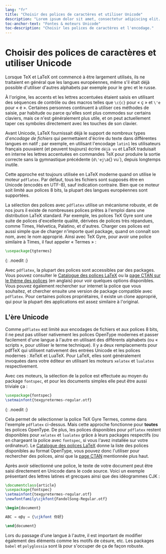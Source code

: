 ```yaml
---
lang: "fr"
title: "Choisir des polices de caractères et utiliser Unicode"
description: "Lorem ipsum dolor sit amet, consectetur adipiscing elit. Pellentesque felis orci, faucibus eget sollicitudin vel, varius eget ipsum. Duis sed sodales leo."
toc-anchor-text: "Fontes & moteurs Unicode"
toc-description: "Choisir les polices de caractères et l'encodage."
---
```


# Choisir des polices de caractères et utiliser Unicode

Lorsque TeX et LaTeX ont commencé à être largement utilisés, ils ne traitaient
en général que les langues européennes, même s'il était déjà possible d'utiliser
d'autres alphabets par exemple pour le grec et le russe.


À l'origine, les accents et les lettres accentuées étaient saisis en utilisant
des séquences de contrôle ou des macros telles que `\c{c}` pour « ç » et `\'e`
pour « é ». Certaines personnes continuent à utiliser ces méthodes de saisie,
par habitude ou parce qu'elles sont plus commodes sur certains claviers,
mais ce n'est généralement plus utile, et on peut actuellement taper ces
symboles directement avec les touches de son clavier.

Avant Unicode, LaTeX fournissait déjà le support de nombreux types d'*encodage
de fichiers* qui permettaient d'écrire du texte dans différentes langues en
natif ; par exemple, en utilisant l'encodage `latin1` les utilisateurs français
pouvaient (et peuvent toujours) écrire `déjà vu` et LaTeX traduisait en interne
les lettres accentuées en commandes TeX pour produire la sortie correcte sans
la gymnastique précédente (`d\'ej\`a{} vu`), depuis longtemps inutile.

Cette approche est toujours utilisée en LaTeX moderne quand on utilise le moteur
`pdflatex`. Par défaut, tous les fichiers sont supposés être en Unicode (encodés
en UTF-8), sauf indication contraire. Bien que ce moteur soit limité aux polices
8&nbsp;bits, la plupart des langues européennes sont supportées.

La sélection des polices avec `pdflatex` utilise un mécanisme robuste, et de nos
jours il existe de nombreuses polices prêtes à l'emploi dans une distribution
LaTeX standard. Par exemple, les polices TeX Gyre sont une suite de polices
d'excellente qualité, dérivées de polices très répandues, comme Times, Helvetica,
Palatino, et d'autres. Charger ces polices est aussi simple que de charger
n'importe quel package, quand on connaît son nom, avec le nom approprié. Ainsi
avec TeX Gyre, pour avoir une police similaire à Times, il faut appeler
« Termes » :


```latex
\usepackage{tgtermes}
```
{: .noedit :}

Avec `pdflatex`, la plupart des polices sont accessibles par des packages. Vous
pouvez consulter le [Catalogue des polices LaTeX](https://www.tug.org/FontCatalogue/)
ou la [page CTAN sur le thème des polices](https://www.ctan.org/topic/font)
(en anglais) pour voir quelques options disponibles. Vous pouvez également
rechercher sur internet la police que vous souhaitez, et chercher ensuite une
version de package compatible avec `pdflatex`. Pour certaines polices
propriétaires, il existe un clone approprié, qui pour la plupart des applications
est assez similaire à l'original.


## L'ère Unicode

Comme `pdflatex` est limité aux encodages de fichiers et aux polices 8&nbsp;bits,
il ne peut pas utiliser nativement les polices OpenType modernes et passer
facilement d'une langue à l'autre en utilisant des différents alphabets (ou
« scripts », pour utiliser le terme technique). Il y a deux remplacements pour
pdfTeX qui utilisent nativement des entrées Unicode et les polices modernes :
XeTeX et LuaTeX. Pour LaTeX, elles sont généralement invoquées dans votre
éditeur en utilisant les moteurs `xelatex` et `lualatex` respectivement.

Avec ces moteurs, la sélection de la police est effectuée au moyen du package
`fontspec`, et pour les documents simples elle peut être aussi triviale ça :

```latex
\usepackage{fontspec}
\setmainfont{texgyretermes-regular.otf}
```
{: .noedit :}

Cela permet de sélectionner la police TeX Gyre Termes, comme dans l'exemple
`pdflatex` ci-dessus. Mais cette approche fonctionne pour **toutes** les polices
OpenType. De plus, les polices disponibles pour `pdflatex` restent disponibles
pour `xelatex` et `lualatex` grâce à leurs packages respectifs (ou en chargeant
la police avec `fontspec`, si vous l'avez installée sur votre ordinateur). Le
[Catalogue des polices LaTeX](https://www.tug.org/FontCatalogue/) donne la liste
des polices disponibles au format OpenType, vous pouvez donc l'utiliser pour
rechercher des polices, ainsi que la [page CTAN](https://www.ctan.org/topic/font)
mentionnée plus haut.

Après avoir sélectionné une police, le texte de votre document peut être saisi
directement en Unicode dans le code source. Voici un exemple présentant des
lettres latines et grecques ainsi que des idéogrammes CJK :

```latex
\documentclass{article}
\usepackage{fontspec}
\setmainfont{texgyretermes-regular.otf}
\newfontfamily\cjkfont{FandolSong-Regular.otf}

\begin{document}

ABC → αβγ → {\cjkfont 你好}

\end{document}
```

Lors du passage d'une langue à l'autre, il est important de modifier également
des éléments comme les motifs de césure, etc. Les packages `babel` et
`polyglossia` sont là pour s'occuper de ça de façon robuste.

